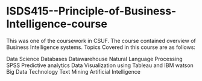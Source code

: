 # ISDS415--Principle-of-Business-Intelligence-course
This was one of the coursework in CSUF. The course contained overview of Business Intelligence systems. Topics Covered in this course are as follows:

Data Science
Databases
Datawarehouse
Natural Language Processing
SPSS
Predictive analytics
Data Visualization using Tableau and IBM watson
Big Data Technology
Text Mining
Artificial Intelligence
